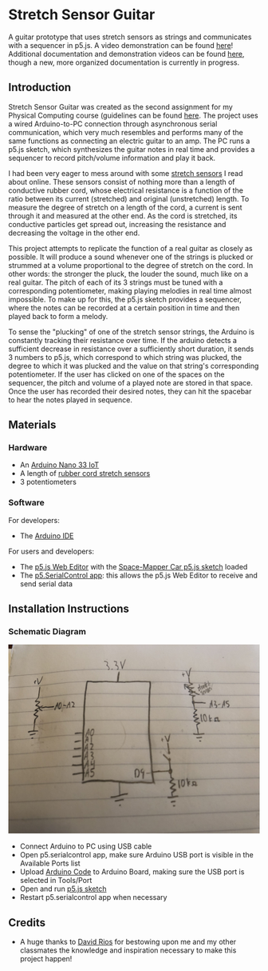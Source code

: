 # Stretch Sensor Guitar
A guitar prototype that uses stretch sensors as strings and communicates with a sequencer in p5.js. A video demonstration can be found [here](https://youtu.be/n1DFHVW942c)! Additional documentation and demonstration videos can be found [here](https://wp.nyu.edu/yonatanrozin/pcomp-project-2/), though a new, more organized documentation is currently in progress.

## Introduction
Stretch Sensor Guitar was created as the second assignment for my Physical Computing course (guidelines can be found [here](https://itp.nyu.edu/physcomp/itp/syllabus/assignments/#Project_2). The project uses a wired Arduino-to-PC connection through asynchronous serial communication, which very much resembles and performs many of the same functions as connecting an electric guitar to an amp. The PC runs a p5.js sketch, which synthesizes the guitar notes in real time and provides a sequencer to record pitch/volume information and play it back.

I had been very eager to mess around with some [stretch sensors](https://www.adafruit.com/product/519) I read about online. These sensors consist of nothing more than a length of conductive rubber cord, whose electrical resistance is a function of the ratio between its current (stretched) and original (unstretched) length. To measure the degree of stretch on a length of the cord, a current is sent through it and measured at the other end. As the cord is stretched, its conductive particles get spread out, increasing the resistance and decreasing the voltage in the other end.

This project attempts to replicate the function of a real guitar as closely as possible. It will produce a sound whenever one of the strings is plucked or strummed at a volume proportional to the degree of stretch on the cord. In other words: the stronger the pluck, the louder the sound, much like on a real guitar. The pitch of each of its 3 strings must be tuned with a corresponding potentiometer, making playing melodies in real time almost impossible. To make up for this, the p5.js sketch provides a sequencer, where the notes can be recorded at a certain position in time and then played back to form a melody.

To sense the "plucking" of one of the stretch sensor strings, the Arduino is constantly tracking their resistance over time. If the arduino detects a sufficient decrease in resistance over a sufficiently short duration, it sends 3 numbers to p5.js, which correspond to which string was plucked, the degree to which it was plucked and the value on that string's corresponding potentiometer. If the user has clicked on one of the spaces on the sequencer, the pitch and volume of a played note are stored in that space. Once the user has recorded their desired notes, they can hit the spacebar to hear the notes played in sequence.

## Materials

### Hardware

- An [Arduino Nano 33 IoT](https://store.arduino.cc/usa/nano-33-iot) 
- A length of [rubber cord stretch sensors](https://www.adafruit.com/product/519)
- 3 potentiometers

### Software

For developers:
- The [Arduino IDE](https://www.arduino.cc/en/software)

For users and developers:
- The [p5.js Web Editor](https://editor.p5js.org/) with the [Space-Mapper Car p5.js sketch](https://editor.p5js.org/yr2053/sketches/QrwdervH3) loaded
- The [p5.SerialControl app](https://github.com/p5-serial/p5.serialcontrol/releases): this allows the p5.js Web Editor to receive and send serial data


## Installation Instructions

### Schematic Diagram

![A schematic diagram of an Arduino Nano 33 IoT wired to 3 potentiometers, 3 variable resistors and a pushbutton](https://github.com/yonatanrozin/stretch-sensor-guitar/blob/main/Images/Guitar%20Schematic.jpeg)


- Connect Arduino to PC using USB cable
- Open p5.serialcontrol app, make sure Arduino USB port is visible in the Available Ports list
- Upload [Arduino Code](https://github.com/yonatanrozin/stretch-sensor-guitar/blob/main/Stretch_Sensor_Guitar/Stretch_Sensor_Guitar.ino) to Arduino Board, making sure the USB port is selected in Tools/Port
- Open and run [p5.js sketch](https://editor.p5js.org/yr2053/sketches/QrwdervH3)
- Restart p5.serialcontrol app when necessary

## Credits

- A huge thanks to [David Rios](https://riosriosrios.com/) for bestowing upon me and my other classmates the knowledge and inspiration necessary to make this project happen!
